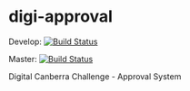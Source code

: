 digi-approval
=============

Develop: [![Build Status](https://magnum.travis-ci.com/daxtens/digi-approval.png?token=P97Hq29kCqLE2xxK5F9v&branch=develop)](https://magnum.travis-ci.com/daxtens/digi-approval)

Master: [![Build Status](https://magnum.travis-ci.com/daxtens/digi-approval.png?token=P97Hq29kCqLE2xxK5F9v&branch=master)](https://magnum.travis-ci.com/daxtens/digi-approval)

Digital Canberra Challenge - Approval System

